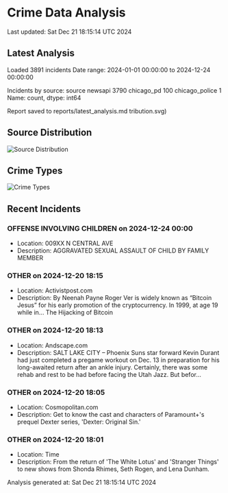 # Crime Data Analysis
Last updated: Sat Dec 21 18:15:14 UTC 2024

## Latest Analysis

Loaded 3891 incidents
Date range: 2024-01-01 00:00:00 to 2024-12-24 00:00:00

Incidents by source:
source
newsapi           3790
chicago_pd         100
chicago_police       1
Name: count, dtype: int64

Report saved to reports/latest_analysis.md
tribution.svg)

## Source Distribution
![Source Distribution](images/source_distribution.svg)

## Crime Types
![Crime Types](images/crime_types.svg)

## Recent Incidents

### OFFENSE INVOLVING CHILDREN on 2024-12-24 00:00
- Location: 009XX N CENTRAL AVE
- Description: AGGRAVATED SEXUAL ASSAULT OF CHILD BY FAMILY MEMBER


### OTHER on 2024-12-20 18:15
- Location: Activistpost.com
- Description: By Neenah Payne Roger Ver is widely known as “Bitcoin Jesus” for his early promotion of the cryptocurrency. In 1999, at age 19 while in...
The Hijacking of Bitcoin


### OTHER on 2024-12-20 18:13
- Location: Andscape.com
- Description: SALT LAKE CITY – Phoenix Suns star forward Kevin Durant had just completed a pregame workout on Dec. 13 in preparation for his long-awaited return after an ankle injury. Certainly, there was some rehab and rest to be had before facing the Utah Jazz. But befor…


### OTHER on 2024-12-20 18:05
- Location: Cosmopolitan.com
- Description: Get to know the cast and characters of Paramount+'s prequel Dexter series, 'Dexter: Original Sin.'


### OTHER on 2024-12-20 18:01
- Location: Time
- Description: From the return of 'The White Lotus' and 'Stranger Things' to new shows from Shonda Rhimes, Seth Rogen, and Lena Dunham.

Analysis generated at: Sat Dec 21 18:15:14 UTC 2024
